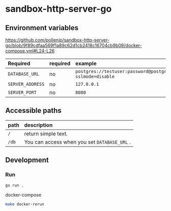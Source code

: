 # sandbox-http-server-go

## Environment variables

<https://github.com/pollenjp/sandbox-http-server-go/blob/9f89cdfaa569f1a89c62d1cb2418c16704cb9b09/docker-compose.yml#L24-L26>

| Required | required | example |
| :-- | :-- | :-- |
| `DATABASE_URL` | no | `postgres://testuser:password@postgres:5432/testdb?sslmode=disable` |
| `SERVER_ADDRESS` | no | `127.0.0.1` |
| `SERVER_PORT` | no | `8080` |

## Accessible paths

| path | description |
|:--|:--|
| `/` | return simple text. |
| `/db` | You can access when you set `DATABASE_URL` . |

## Development

### Run

```sh
go run .
```

docker-compose

```sh
make docker-rerun
```
